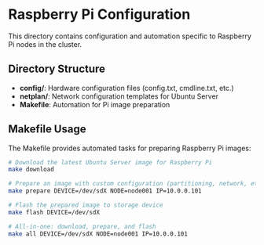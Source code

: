 # Raspberry Pi Configuration

This directory contains configuration and automation specific to Raspberry Pi nodes in the cluster.

## Directory Structure

- **config/**: Hardware configuration files (config.txt, cmdline.txt, etc.)
- **netplan/**: Network configuration templates for Ubuntu Server
- **Makefile**: Automation for Pi image preparation

## Makefile Usage

The Makefile provides automated tasks for preparing Raspberry Pi images:

```bash
# Download the latest Ubuntu Server image for Raspberry Pi
make download

# Prepare an image with custom configuration (partitioning, network, etc.)
make prepare DEVICE=/dev/sdX NODE=node001 IP=10.0.0.101

# Flash the prepared image to storage device
make flash DEVICE=/dev/sdX

# All-in-one: download, prepare, and flash
make all DEVICE=/dev/sdX NODE=node001 IP=10.0.0.101
